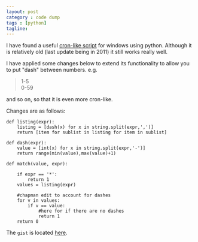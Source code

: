 ```yaml
---
layout: post
category : code dump
tags : [python]
tagline: 
---
```




I have found a useful [cron-like script](http://sourceforge.net/projects/pycron/) for windows using python. Although it is relatively old (last update being in 2011) it still works really well. 

I have applied some changes below to extend its functionality to allow you to put "dash" between numbers. e.g.  

> 1-5  
> 0-59  

and so on, so that it is even more cron-like.

Changes are as follows:  

	def listing(expr):
		listing = [dash(x) for x in string.split(expr,',')]
		return [item for sublist in listing for item in sublist]

	def dash(expr):
		value = [int(x) for x in string.split(expr,'-')]
		return range(min(value),max(value)+1)

	def match(value, expr):

		if expr == '*':
			return 1
		values = listing(expr)

		#chapman edit to account for dashes
		for v in values:
			if v == value:
				#here for if there are no dashes
				return 1
		return 0  

The `gist` is located [here](https://gist.github.com/4371763).